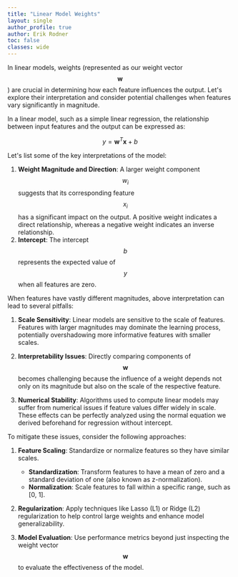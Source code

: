 ```yaml
---
title: "Linear Model Weights"
layout: single
author_profile: true
author: Erik Rodner
toc: false
classes: wide
---
```


In linear models, weights (represented as our weight vector $$ \mathbf{w} $$) are crucial in determining how each feature influences the output. Let's explore their interpretation and consider potential challenges when features vary significantly in magnitude.

In a linear model, such as a simple linear regression, the relationship between input features and the output can be expressed as:

$$
y = \mathbf{w}^T \mathbf{x} + b
$$


Let's list some of the key interpretations of the model:
1. **Weight Magnitude and Direction**: A larger weight component $$ w_i $$ suggests that its corresponding feature $$ x_i $$ has a significant impact on the output. A positive weight indicates a direct relationship, whereas a negative weight indicates an inverse relationship.
2. **Intercept**: The intercept $$b$$ represents the expected value of $$ y $$ when all features are zero.

When features have vastly different magnitudes, above interpretation can lead to several pitfalls:

1. **Scale Sensitivity**: Linear models are sensitive to the scale of features. Features with larger magnitudes may dominate the learning process, potentially overshadowing more informative features with smaller scales.

2. **Interpretability Issues**: Directly comparing components of $$ \mathbf{w} $$ becomes challenging because the influence of a weight depends not only on its magnitude but also on the scale of the respective feature.

3. **Numerical Stability**: Algorithms used to compute linear models may suffer from numerical issues if feature values differ widely in scale. These effects can be perfectly analyzed using the normal equation we derived beforehand for regression without intercept.

To mitigate these issues, consider the following approaches:
1. **Feature Scaling**: Standardize or normalize features so they have similar scales.
   - **Standardization**: Transform features to have a mean of zero and a standard deviation of one (also known as z-normalization).
   - **Normalization**: Scale features to fall within a specific range, such as [0, 1].

2. **Regularization**: Apply techniques like Lasso (L1) or Ridge (L2) regularization to help control large weights and enhance model generalizability.

3. **Model Evaluation**: Use performance metrics beyond just inspecting the weight vector $$\mathbf{w}$$ to evaluate the effectiveness of the model.
